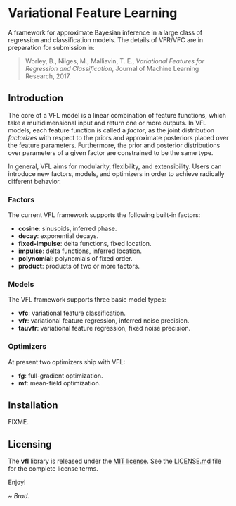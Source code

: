 
# Variational Feature Learning

A framework for approximate Bayesian inference in a large class of
regression and classification models. The details of VFR/VFC are
in preparation for submission in:

> Worley, B., Nilges, M., Malliavin, T. E., _Variational Features for
> Regression and Classification_, Journal of Machine Learning Research,
> 2017.

## Introduction

The core of a VFL model is a linear combination of feature functions,
which take a multidimensional input and return one or more outputs.
In VFL models, each feature function is called a _factor_, as the
joint distribution _factorizes_ with respect to the priors and
approximate posteriors placed over the feature parameters.
Furthermore, the prior and posterior distributions over
parameters of a given factor are constrained to be the
same type.

In general, VFL aims for modularity, flexibility, and extensibility.
Users can introduce new factors, models, and optimizers in order to
achieve radically different behavior.

### Factors

The current VFL framework supports the following built-in factors:

 * **cosine**: sinusoids, inferred phase.
 * **decay**: exponential decays.
 * **fixed-impulse**: delta functions, fixed location.
 * **impulse**: delta functions, inferred location.
 * **polynomial**: polynomials of fixed order.
 * **product**: products of two or more factors.

### Models

The VFL framework supports three basic model types:

 * **vfc**: variational feature classification.
 * **vfr**: variational feature regression, inferred noise precision.
 * **tauvfr**: variational feature regression, fixed noise precision.

### Optimizers

At present two optimizers ship with VFL:

 * **fg**: full-gradient optimization.
 * **mf**: mean-field optimization.

## Installation

FIXME.

## Licensing

The **vfl** library is released under the
[MIT license](https://opensource.org/licenses/MIT). See the
[LICENSE.md](LICENSE.md) file for the complete license terms.

Enjoy!

*~ Brad.*

